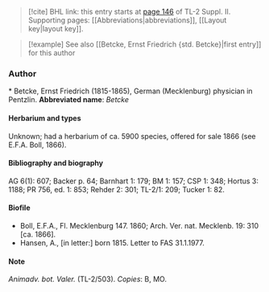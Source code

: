 > [!cite] BHL link: this entry starts at [page 146](https://www.biodiversitylibrary.org/page/33265343) of TL-2 Suppl. II.
> Supporting pages: [[Abbreviations|abbreviations]], [[Layout key|layout key]].

> [!example] See also [[Betcke, Ernst Friedrich {std. Betcke}|first entry]] for this author

### Author

\* Betcke, Ernst Friedrich (1815-1865), German (Mecklenburg) physician in Pentzlin. 
**Abbreviated name**: *Betcke*

#### Herbarium and types

Unknown; had a herbarium of ca. 5900 species, offered for sale 1866 (see E.F.A. Boll, 1866).

#### Bibliography and biography

AG 6(1): 607; Backer p. 64; Barnhart 1: 179; BM 1: 157; CSP 1: 348; Hortus 3: 1188; PR 756, ed. 1: 853; Rehder 2: 301; TL-2/1: 209; Tucker 1: 82.

#### Biofile

- Boll, E.F.A., Fl. Mecklenburg 147. 1860; Arch. Ver. nat. Mecklenb. 19: 310 \[ca. 1866\].
- Hansen, A., \[in letter:\] born 1815. Letter to FAS 31.1.1977.

#### Note

*Animadv. bot. Valer.* (TL-2/503). *Copies*: B, MO.

